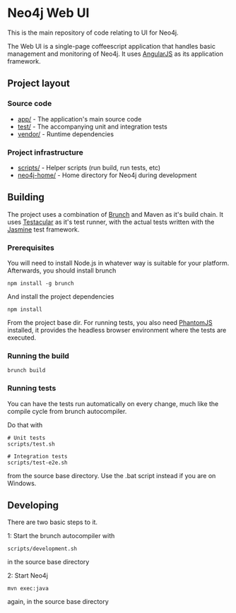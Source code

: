 # Neo4j Web UI

This is the main repository of code relating to UI for Neo4j.

The Web UI is a single-page coffeescript application that handles basic management and monitoring of Neo4j. It uses [AngularJS](http://angularjs.org/) as its application framework.

## Project layout

### Source code

* [app/](app) - The application's main source code 
* [test/](test) - The accompanying unit and integration tests
* [vendor/](vendor) - Runtime dependencies

### Project infrastructure

* [scripts/](scripts) - Helper scripts (run build, run tests, etc)
* [neo4j-home/](neo4j-home) - Home directory for Neo4j during development

## Building

The project uses a combination of [Brunch](http://brunch.io/) and Maven as it's build chain. It uses [Testacular](http://vojtajina.github.com/testacular/) as it's test runner, with the actual tests written with the [Jasmine](http://pivotal.github.com/jasmine/) test framework.

### Prerequisites

You will need to install Node.js in whatever way is suitable for your platform. Afterwards, you should install brunch

    npm install -g brunch
    
And install the project dependencies

    npm install

From the project base dir. For running tests, you also need [PhantomJS](http://phantomjs.org/) installed, it provides the headless browser environment where the tests are executed.

### Running the build
    
    brunch build
    
### Running tests

You can have the tests run automatically on every change, much like the compile cycle from brunch autocompiler.

Do that with

    # Unit tests
    scripts/test.sh
    
    # Integration tests
    scripts/test-e2e.sh
    
from the source base directory. Use the .bat script instead if you are on Windows.
    
## Developing

There are two basic steps to it.

1: Start the brunch autocompiler with

    scripts/development.sh 
  
in the source base directory

2: Start Neo4j

    mvn exec:java
    
again, in the source base directory
